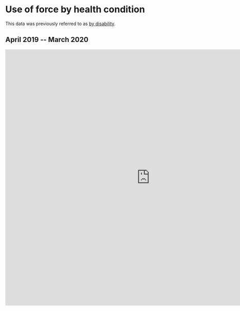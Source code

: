 # Use of force by health condition

This data was previously referred to as [by disability](../by-disability-force/index.html).

## April 2019 -- March 2020

<iframe style="border-style: none;" src="https://csv.resistancelab.network/#/cleaned_data/use-of-force/by-health-condition-force/april2019-march2020.csv" height="800" width="900"></iframe>
